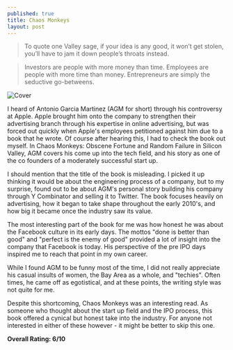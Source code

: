 ```yaml
---
published: true
title: Chaos Monkeys
layout: post
---
```


> To quote one Valley sage, if your idea is any good, it won’t get stolen, you’ll have to jam it down people’s throats instead.

> Investors are people with more money than time. Employees are people with more time than money. Entrepreneurs are simply the seductive go-betweens.

![Cover](https://external-content.duckduckgo.com/iu/?u=http%3A%2F%2Fknowledge.wharton.upenn.edu%2Fwp-content%2Fuploads%2F2016%2F07%2FChaos-Monkeys-copy.jpg&f=1&nofb=1)

I heard of Antonio Garcia Martinez (AGM for short) through his controversy at Apple. Apple brought him onto the company to strengthen their advertising branch through his expertise in online advertising, but was forced out quickly when Apple's employees petitioned against him due to a book that he wrote. Of course after hearing this, I had to check the book out myself. In Chaos Monkeys: Obscene Fortune and Random Failure in Silicon Valley, AGM covers his come up into the tech field, and his story as one of the co founders of a moderately successful start up.

I should mention that the title of the book is misleading. I picked it up thinking it would be about the engineering process of a company, but to my surprise, found out to be about AGM's personal story building his company through Y Combinator and selling it to Twitter. The book focuses heavily on advertising, how it began to take shape throughout the early 2010's, and how big it became once the industry saw its value.

The most interesting part of the book for me was how honest he was about the Facebook culture in its early days. The mottos "done is better than good" and "perfect is the enemy of good" provided a lot of insight into the company that Facebook is today. His perspective of the pre IPO days inspired me to reach that point in my own career.

While I found AGM to be funny most of the time, I did not really appreciate his casual insults of women, the Bay Area as a whole, and "techies". Often times, he came off as egotistical, and at these points, the writing style was not quite for me.

Despite this shortcoming, Chaos Monkeys was an interesting read. As someone who thought about the start up field and the IPO process, this book offered a cynical but honest take into the industry. For anyone not interested in either of these however - it might be better to skip this one.

**Overall Rating: 6/10**
